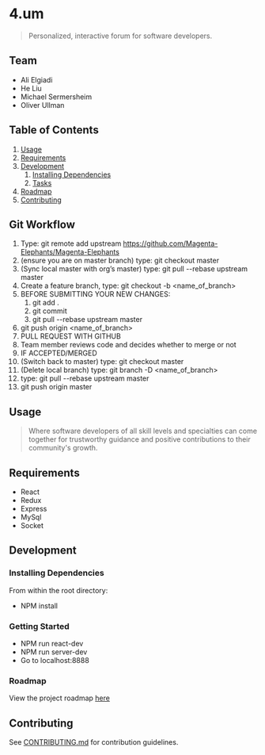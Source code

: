 # 4.um

> Personalized, interactive forum for software developers.

## Team

  - Ali Elgiadi
  - He Liu
  - Michael Sermersheim
  - Oliver Ullman

## Table of Contents

1. [Usage](#Usage)
1. [Requirements](#requirements)
1. [Development](#development)
    1. [Installing Dependencies](#installing-dependencies)
    1. [Tasks](#tasks)
1. [Roadmap](#roadmap)
1. [Contributing](#contributing)

## Git Workflow

1. Type: git remote add upstream https://github.com/Magenta-Elephants/Magenta-Elephants
2. (ensure you are on master branch) type: git checkout master
3. (Sync local master with org’s master) type: git pull --rebase upstream master
4. Create a feature branch, type: git checkout -b <name_of_branch>
5. BEFORE SUBMITTING YOUR NEW CHANGES:
    1. git add .
    2. git commit
    3. git pull --rebase upstream master
6. git push origin <name_of_branch>
7. PULL REQUEST WITH GITHUB
8. Team member reviews code and decides whether to merge or not
9. IF ACCEPTED/MERGED
10. (Switch back to master) type: git checkout master
11. (Delete local branch) type: git branch -D <name_of_branch>
12. type: git pull --rebase upstream master
13. git push origin master

## Usage

> Where software developers of all skill levels and specialties can come together for trustworthy guidance and positive contributions to their community's growth.

## Requirements

- React
- Redux
- Express
- MySql
- Socket

## Development

### Installing Dependencies

From within the root directory:

- NPM install

### Getting Started 

- NPM run react-dev
- NPM run server-dev
- Go to localhost:8888

### Roadmap

View the project roadmap [here](https://docs.google.com/spreadsheets/d/11bYC2KRd66zInBLLcNDz3N_pXp-PYVqoKgE5KwQhAaE/edit#gid=0)


## Contributing

See [CONTRIBUTING.md](CONTRIBUTING.md) for contribution guidelines.
